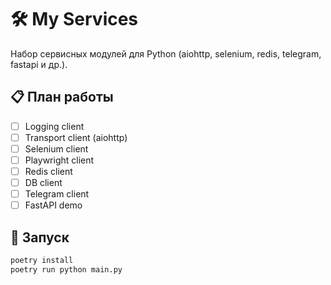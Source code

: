 # 🛠️ My Services

Набор сервисных модулей для Python (aiohttp, selenium, redis, telegram, fastapi и др.).

## 📋 План работы
- [ ] Logging client
- [ ] Transport client (aiohttp)
- [ ] Selenium client
- [ ] Playwright client
- [ ] Redis client
- [ ] DB client
- [ ] Telegram client
- [ ] FastAPI demo

## 🚀 Запуск
```bash
poetry install
poetry run python main.py

